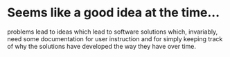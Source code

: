 # Seems like a good idea at the time...

problems lead to ideas which lead to software solutions which, invariably, need some documentation for user instruction and for simply keeping track of why the solutions have developed the way they have over time.
